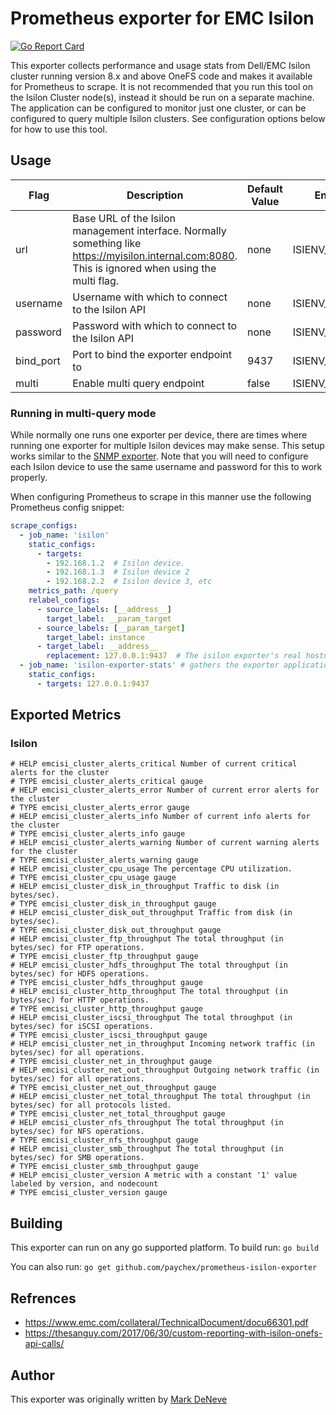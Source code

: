 # Prometheus exporter for EMC Isilon

[![Go Report Card](https://goreportcard.com/badge/github.com/paychex/prometheus-isilon-exporter)](https://goreportcard.com/report/github.com/paychex/prometheus-isilon-exporter)

This exporter collects performance and usage stats from Dell/EMC Isilon cluster running version 8.x and above OneFS code and makes it available for Prometheus to scrape.  It is not recommended that you run this tool on the Isilon Cluster node(s), instead it should be run on a separate machine.  The application can be configured to monitor just one cluster, or can be configured to query multiple Isilon clusters.  See configuration options below for how to use this tool.

## Usage

| Flag      | Description                                                                                                                                           | Default Value | Env Name            |
| --------- | ----------------------------------------------------------------------------------------------------------------------------------------------------- | ------------- | ------------------- |
| url       | Base URL of the Isilon management interface.  Normally something like https://myisilon.internal.com:8080.  This is ignored when using the multi flag. | none          | ISIENV_URL          |
| username  | Username with which to connect to the Isilon API                                                                                                      | none          | ISIENV_USERNAME     |
| password  | Password with which to connect to the Isilon API                                                                                                      | none          | ISIENV_PASSWORD     |
| bind_port | Port to bind the exporter endpoint to                                                                                                                 | 9437          | ISIENV_BIND_PORT    |
| multi     | Enable multi query endpoint                                                                                                                           | false         | ISIENV_MULTI        |

### Running in multi-query mode

While normally one runs one exporter per device, there are times where running one exporter for multiple Isilon devices may make sense.  This setup works similar to the [SNMP exporter](https://github.com/prometheus/snmp_exporter).  Note that you will need to configure each Isilon device to use the same username and password for this to work properly.

When configuring Prometheus to scrape in this manner use the following Prometheus config snippet:

````YAML
scrape_configs:
  - job_name: 'isilon'
    static_configs:
      - targets:
        - 192.168.1.2  # Isilon device.
        - 192.168.1.3  # Isilon device 2
        - 192.168.2.2  # Isilon device 3, etc
    metrics_path: /query
    relabel_configs:
      - source_labels: [__address__]
        target_label: __param_target
      - source_labels: [__param_target]
        target_label: instance
      - target_label: __address__
        replacement: 127.0.0.1:9437  # The isilon exporter's real hostname:port running in "multi-query" mode
  - job_name: 'isilon-exporter-stats' # gathers the exporter application process stats if you want this sort of information
    static_configs:
      - targets: 127.0.0.1:9437
````

## Exported Metrics

### Isilon

````
# HELP emcisi_cluster_alerts_critical Number of current critical alerts for the cluster
# TYPE emcisi_cluster_alerts_critical gauge
# HELP emcisi_cluster_alerts_error Number of current error alerts for the cluster
# TYPE emcisi_cluster_alerts_error gauge
# HELP emcisi_cluster_alerts_info Number of current info alerts for the cluster
# TYPE emcisi_cluster_alerts_info gauge
# HELP emcisi_cluster_alerts_warning Number of current warning alerts for the cluster
# TYPE emcisi_cluster_alerts_warning gauge
# HELP emcisi_cluster_cpu_usage The percentage CPU utilization.
# TYPE emcisi_cluster_cpu_usage gauge
# HELP emcisi_cluster_disk_in_throughput Traffic to disk (in bytes/sec).
# TYPE emcisi_cluster_disk_in_throughput gauge
# HELP emcisi_cluster_disk_out_throughput Traffic from disk (in bytes/sec).
# TYPE emcisi_cluster_disk_out_throughput gauge
# HELP emcisi_cluster_ftp_throughput The total throughput (in bytes/sec) for FTP operations.
# TYPE emcisi_cluster_ftp_throughput gauge
# HELP emcisi_cluster_hdfs_throughput The total throughput (in bytes/sec) for HDFS operations.
# TYPE emcisi_cluster_hdfs_throughput gauge
# HELP emcisi_cluster_http_throughput The total throughput (in bytes/sec) for HTTP operations.
# TYPE emcisi_cluster_http_throughput gauge
# HELP emcisi_cluster_iscsi_throughput The total throughput (in bytes/sec) for iSCSI operations.
# TYPE emcisi_cluster_iscsi_throughput gauge
# HELP emcisi_cluster_net_in_throughput Incoming network traffic (in bytes/sec) for all operations.
# TYPE emcisi_cluster_net_in_throughput gauge
# HELP emcisi_cluster_net_out_throughput Outgoing network traffic (in bytes/sec) for all operations.
# TYPE emcisi_cluster_net_out_throughput gauge
# HELP emcisi_cluster_net_total_throughput The total throughput (in bytes/sec) for all protocols listed.
# TYPE emcisi_cluster_net_total_throughput gauge
# HELP emcisi_cluster_nfs_throughput The total throughput (in bytes/sec) for NFS operations.
# TYPE emcisi_cluster_nfs_throughput gauge
# HELP emcisi_cluster_smb_throughput The total throughput (in bytes/sec) for SMB operations.
# TYPE emcisi_cluster_smb_throughput gauge
# HELP emcisi_cluster_version A metric with a constant '1' value labeled by version, and nodecount
# TYPE emcisi_cluster_version gauge
````

## Building

This exporter can run on any go supported platform.  To build run:
`go build`

You can also run:
`go get github.com/paychex/prometheus-isilon-exporter`

## Refrences

- https://www.emc.com/collateral/TechnicalDocument/docu66301.pdf
- https://thesanguy.com/2017/06/30/custom-reporting-with-isilon-onefs-api-calls/

## Author

This exporter was originally written by [Mark DeNeve](https://github.com/xphyr)